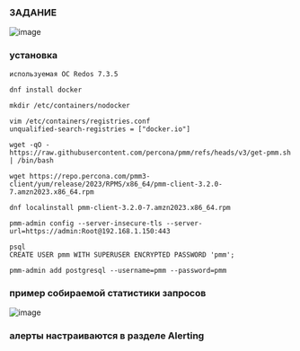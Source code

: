 ### ЗАДАНИЕ
![image](https://github.com/user-attachments/assets/7fa68b26-e19c-4d91-8922-543e4db17650)

### установка
```
используемая ОС Redos 7.3.5

dnf install docker

mkdir /etc/containers/nodocker

vim /etc/containers/registries.conf
unqualified-search-registries = ["docker.io"]

wget -qO - https://raw.githubusercontent.com/percona/pmm/refs/heads/v3/get-pmm.sh | /bin/bash

wget https://repo.percona.com/pmm3-client/yum/release/2023/RPMS/x86_64/pmm-client-3.2.0-7.amzn2023.x86_64.rpm

dnf localinstall pmm-client-3.2.0-7.amzn2023.x86_64.rpm

pmm-admin config --server-insecure-tls --server-url=https://admin:Root@192.168.1.150:443

psql
CREATE USER pmm WITH SUPERUSER ENCRYPTED PASSWORD 'pmm';

pmm-admin add postgresql --username=pmm --password=pmm
```
### пример собираемой статистики запросов
![image](https://github.com/user-attachments/assets/d14fa464-ddb5-4491-9435-5d1e7dedd2f4)

### алерты настраиваются в разделе Alerting
